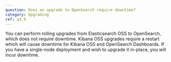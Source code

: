 ```yaml
---
question: Does an upgrade to OpenSearch require downtime?
category: Upgrading
ref: q3.9
---
```

You can perform rolling upgrades from Elasticsearch OSS to OpenSearch, which does not require downtime. Kibana OSS upgrades require a restart which will cause downtime for Kibana OSS and OpenSearch Dashboards. If you have a single-node deployment and wish to upgrade it in-place, you will incur downtime.
